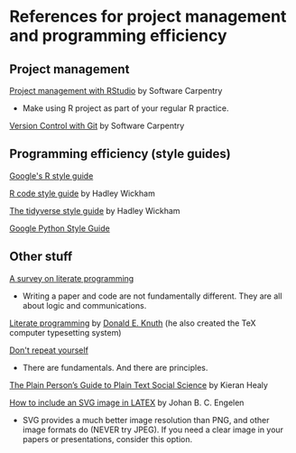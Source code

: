 # References for project management and programming efficiency 

## Project management 

[Project management with RStudio](https://swcarpentry.github.io/r-novice-gapminder/02-project-intro/) by  Software Carpentry

- Make using R project as part of your regular R practice.

[Version Control with Git](https://swcarpentry.github.io/git-novice/) by Software Carpentry

## Programming efficiency (style guides)



[Google's R style guide](https://google.github.io/styleguide/Rguide.xml)

[R code style guide](http://r-pkgs.had.co.nz/r.html) by Hadley Wickham 

[The tidyverse style guide](http://style.tidyverse.org/) by Hadley Wickham

[Google Python Style Guide](https://github.com/google/styleguide/blob/gh-pages/pyguide.md)

## Other stuff 

[A survey on literate programming](http://www.literateprogramming.com/index.html)

- Writing a paper and code are not fundamentally different. They are all about logic and communications.

[Literate programming](http://www.literateprogramming.com/knuthweb.pdf) by [Donald E. Knuth](https://en.wikipedia.org/wiki/Donald_Knuth) (he also created the TeX computer typesetting system) 

[Don't repeat yourself](http://web.archive.org/web/20131204221336/http://programmer.97things.oreilly.com/wiki/index.php/Don%27t_Repeat_Yourself)
- There are fundamentals. And there are principles.

[The Plain Person’s Guide to Plain Text Social Science](http://plain-text.co/) by Kieran Healy 

[How to include an SVG image in LATEX](http://ctan.math.illinois.edu/info/svg-inkscape/InkscapePDFLaTeX.pdf) by Johan B. C. Engelen

- SVG provides a much better image resolution than PNG, and other image formats do (NEVER try JPEG). If you need a clear image in your papers or presentations, consider this option. 
